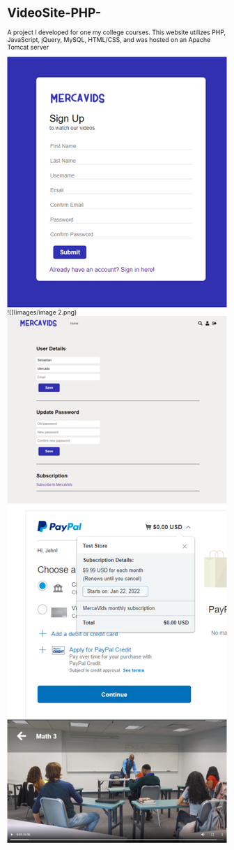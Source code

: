 # VideoSite-PHP-
  A project I developed for one my college courses. This website utilizes PHP, JavaScript, jQuery, MySQL, HTML/CSS, and was hosted on an Apache Tomcat server
  
  ![](images/image1.png)
  ![](images/image 2.png)
  ![](images/image3.png)
  ![](images/image4.png)
  ![](images/image5.png)
